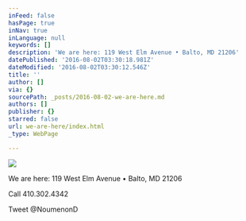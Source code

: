 ```yaml
---
inFeed: false
hasPage: true
inNav: true
inLanguage: null
keywords: []
description: 'We are here: 119 West Elm Avenue • Balto, MD 21206'
datePublished: '2016-08-02T03:30:18.981Z'
dateModified: '2016-08-02T03:30:12.546Z'
title: ''
author: []
via: {}
sourcePath: _posts/2016-08-02-we-are-here.md
authors: []
publisher: {}
starred: false
url: we-are-here/index.html
_type: WebPage

---
```

![](https://the-grid-user-content.s3-us-west-2.amazonaws.com/6fccb04c-f47a-4f2a-9ff9-31a7b89e0bfe.jpg)

We are here: 119 West Elm Avenue • Balto, MD 21206

Call 410.302.4342

Tweet @NoumenonD